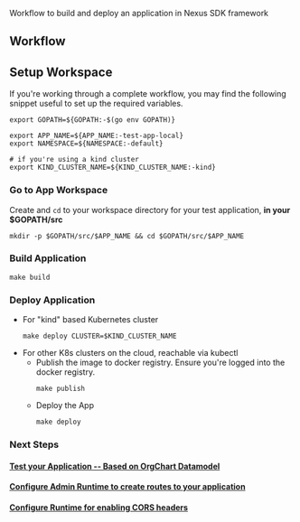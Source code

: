 
Workflow to build and deploy an application in Nexus SDK framework

## Workflow

## Setup Workspace
If you're working through a complete workflow, you may find the following snippet useful to set up the required variables. 

```shell
export GOPATH=${GOPATH:-$(go env GOPATH)}
```

```
export APP_NAME=${APP_NAME:-test-app-local}
export NAMESPACE=${NAMESPACE:-default}

# if you're using a kind cluster
export KIND_CLUSTER_NAME=${KIND_CLUSTER_NAME:-kind}
```

### Go to App Workspace
Create and `cd` to your workspace directory for your test application, **in your $GOPATH/src**
```
mkdir -p $GOPATH/src/$APP_NAME && cd $GOPATH/src/$APP_NAME
```

### Build Application
```
make build
```

### Deploy Application
* For "kind" based Kubernetes cluster
    ```
    make deploy CLUSTER=$KIND_CLUSTER_NAME
    ```
* For other K8s clusters on the cloud, reachable via kubectl
    * Publish the image to docker registry. Ensure you're logged into the docker registry.
        ```shell
        make publish
        ```
    * Deploy the App
        ```shell
        make deploy
        ```
### Next Steps

#### [Test your Application -- Based on OrgChart Datamodel](TestingOrgChartDatamodel.md)

#### [Configure Admin Runtime to create routes to your application](AdminRuntimeConfiguration.md)

#### [Configure Runtime for enabling CORS headers ](AddingCorsHeaders.md)
